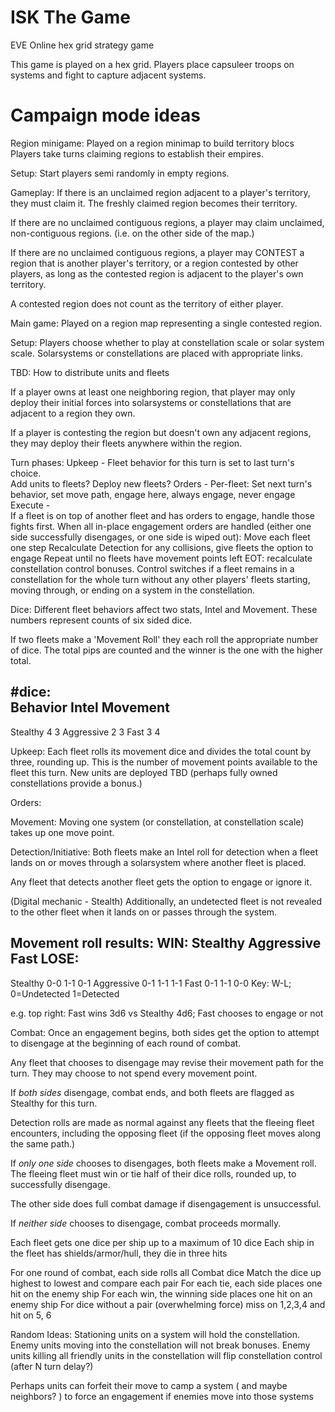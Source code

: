 ISK The Game
========

EVE Online hex grid strategy game

This game is played on a hex grid. Players place capsuleer troops on systems and
fight to capture adjacent systems.

Campaign mode ideas
===================
Region minigame:
Played on a region minimap to build territory blocs
Players take turns claiming regions to establish their empires.

Setup:
Start players semi randomly in empty regions.

Gameplay:
If there is an unclaimed region adjacent to a player's territory, they must
claim it. The freshly claimed region becomes their territory. 

If there are no unclaimed contiguous regions, a player may claim unclaimed,
non-contiguous regions. (i.e. on the other side of the map.)

If there are no unclaimed contiguous regions, a player may CONTEST a region that
is another player's territory, or a region contested by other players, as long
as the contested region is adjacent to the player's own territory.

A contested region does not count as the territory of either player.



Main game: 
Played on a region map representing a single contested region. 


Setup:
Players choose whether to play at constellation scale or solar system scale.
Solarsystems or constellations are placed with appropriate links.

TBD: How to distribute units and fleets

If a player owns at least one neighboring region, that player may only deploy
their initial forces into solarsystems or constellations that are adjacent to a
region they own.

If a player is contesting the region but doesn't own any adjacent regions, they
may deploy their fleets anywhere within the region.


Turn phases:
  Upkeep - Fleet behavior for this turn is set to last turn's choice.  
    Add units to fleets? Deploy new fleets?
  Orders - Per-fleet: Set next turn's behavior, set move path, engage here,
    always engage, never engage
  Execute -  
    If a fleet is on top of another fleet and has orders to engage, handle those fights first.
    When all in-place engagement orders are handled (either one side
    successfully disengages, or one side is wiped out):
      Move each fleet one step
      Recalculate Detection for any collisions, give fleets the option to engage
      Repeat until no fleets have movement points left
  EOT: recalculate constellation control bonuses. Control switches if a fleet
    remains in a constellation for the whole turn without any other players'
    fleets starting, moving through, or ending on a system in the constellation.



Dice:
Different fleet behaviors affect two stats, Intel and Movement. These numbers
represent counts of six sided dice. 

If two fleets make a 'Movement Roll' they each roll the appropriate number of
dice. The total pips are counted and the winner is the one with the higher
total.

#dice:  
Behavior      Intel        Movement 
----------------------------------------------
Stealthy      4            3
Aggressive    2            3
Fast          3            4


Upkeep:
Each fleet rolls its movement dice and divides the total count by three, rounding
up. This is the number of movement points available to the fleet this turn. New
units are deployed TBD (perhaps fully owned constellations provide a bonus.) 

Orders:

Movement:
Moving one system (or constellation, at constellation scale) takes up one move
point.

Detection/Initiative:
Both fleets make an Intel roll for detection when a fleet lands on or moves
through a solarsystem where another fleet is placed.

Any fleet that detects another fleet gets the option to engage or ignore it.

(Digital mechanic - Stealth) Additionally, an undetected fleet is not revealed
to the other fleet when it lands on or passes through the system.

Movement roll results:
         WIN: Stealthy     Aggressive    Fast
LOSE:     
---------------------------------------------
Stealthy      0-0          1-1           0-1
Aggressive    0-1          1-1           1-1
Fast          0-1          1-1           0-0
  Key:        W-L; 0=Undetected 1=Detected

e.g. top right: Fast wins 3d6 vs Stealthy 4d6; Fast chooses to engage or not

Combat:
Once an engagement begins, both sides get the option to attempt to disengage at
the beginning of each round of combat.

Any fleet that chooses to disengage may revise their movement path for the turn.
They may choose to not spend every movement point.

If *both sides* disengage, combat ends, and both fleets are flagged as Stealthy for
this turn.

Detection rolls are made as normal against any fleets that the fleeing fleet
encounters, including the opposing fleet (if the opposing fleet moves along the
same path.)

If *only one side* chooses to disengages, both fleets make a Movement roll. The
fleeing fleet must win or tie half of their dice rolls, rounded up, to
successfully disengage.

The other side does full combat damage if disengagement is unsuccessful.

If *neither side* chooses to disengage, combat proceeds mormally.

Each fleet gets one dice per ship up to a maximum of 10 dice
Each ship in the fleet has shields/armor/hull, they die in three hits

For one round of combat, each side rolls all Combat dice
Match the dice up highest to lowest and compare each pair
For each tie, each side places one hit on the enemy ship
For each win, the winning side places one hit on an enemy ship
For dice without a pair (overwhelming force) miss on 1,2,3,4 and hit on 5, 6




Random Ideas:
Stationing units on a system will hold the constellation. Enemy units moving
into the constellation will not break bonuses. Enemy units killing all friendly
units in the constellation will flip constellation control (after N turn delay?)

Perhaps units can forfeit their move to camp a system ( and maybe neighbors? )
to force an engagement if enemies move into those systems

